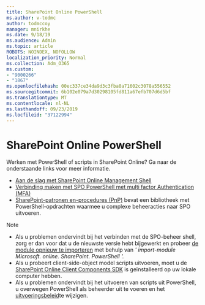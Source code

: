 ```yaml
---
title: SharePoint Online PowerShell
ms.author: v-todmc
author: todmccoy
manager: mnirkhe
ms.date: 9/18/19
ms.audience: Admin
ms.topic: article
ROBOTS: NOINDEX, NOFOLLOW
localization_priority: Normal
ms.collection: Adm_O365
ms.custom:
- "9000266"
- "1867"
ms.openlocfilehash: 00ec337ce34da9d3c3fba0a71602c3078a556552
ms.sourcegitcommit: 6b102e079a7d30298105fd811a67efb707d6d5bf
ms.translationtype: MT
ms.contentlocale: nl-NL
ms.lasthandoff: 09/23/2019
ms.locfileid: "37122994"
---
```

# <a name="sharepoint-online-powershell"></a>SharePoint Online PowerShell

Werken met PowerShell of scripts in SharePoint Online? Ga naar de onderstaande links voor meer informatie.
- [Aan de slag met SharePoint Online Management Shell](https://docs.microsoft.com/powershell/sharepoint/sharepoint-online/connect-sharepoint-online?view=sharepoint-ps)
- [Verbinding maken met SPO PowerShell met multi factor Authentication (MFA)](https://docs.microsoft.com/powershell/sharepoint/sharepoint-online/connect-sharepoint-online?view=sharepoint-ps#to-connect-with-multifactor-authentication-mfa)
- [SharePoint-patronen en-procedures (PnP)](https://docs.microsoft.com/powershell/sharepoint/sharepoint-pnp/sharepoint-pnp-cmdlets?view=sharepoint-ps) bevat een bibliotheek met PowerShell-opdrachten waarmee u complexe beheeracties naar SPO uitvoeren.

> [!NOTE]
> - Als u problemen ondervindt bij het verbinden met de SPO-beheer shell, zorg er dan voor dat u de nieuwste versie hebt bijgewerkt en probeer [de module opnieuw te importeren](https://docs.microsoft.com/powershell/developer/module/importing-a-powershell-module) met behulp van *' import-module Microsoft. online. SharePoint. PowerShell '.*
> - Als u probeert client-side-object model scripts uitvoeren, moet u de [SharePoint Online Client Components SDK](https://www.microsoft.com/download/details.aspx?id=42038) is geïnstalleerd op uw lokale computer hebben.
> - Als u problemen ondervindt bij het uitvoeren van scripts uit PowerShell, u overwegen PowerShell als beheerder uit te voeren en het [uitvoeringsbeleid](https://docs.microsoft.com/powershell/module/microsoft.powershell.core/about/about_execution_policies?view=powershell-6)te wijzigen.